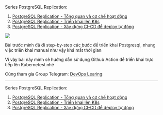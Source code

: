 Series PostgreSQL Replication:
1. [PostgreSQL Replication - Tổng quan và cơ chế hoạt động](https://viblo.asia/p/postgresql-replication-tong-quan-va-co-che-hoat-dong-part-12-GAWVpyxo405)
2. [PostgreSQL Replication - Triển khai lên K8s](https://viblo.asia/p/postgresql-replication-xay-dung-ci-cd-de-deploy-tu-dong-part-23-y37LdvE04ov)
3. [PostgreSQL Replication - Xây dựng CI-CD để deploy tự động](https://viblo.asia/p/postgresql-replication-xay-dung-ci-cd-de-deploy-tu-dong-part-23-y37LdvE04ov)

![](https://images.viblo.asia/addd52e2-4dd5-4a7e-886f-8a5255dd6da1.png)

Bài trước mình đã đi step-by-step các bước để triển khai Postgresql, nhưng việc triển khai manual như vậy khá mất thời gian

Vì vậy bài này mình sẽ hướng dẫn sử dụng Github Action để triển khai trực tiếp lên Kubernetest nhé




Cùng tham gia Group Telegram: [DevOps Learing](https://t.me/+izmvdOHL-vhhNGZl)

---
Series PostgreSQL Replication:
1. [PostgreSQL Replication - Tổng quan và cơ chế hoạt động](https://viblo.asia/p/postgresql-replication-tong-quan-va-co-che-hoat-dong-part-12-GAWVpyxo405)
2. [PostgreSQL Replication - Triển khai lên K8s](https://viblo.asia/p/postgresql-replication-xay-dung-ci-cd-de-deploy-tu-dong-part-23-y37LdvE04ov)
3. [PostgreSQL Replication - Xây dựng CI-CD để deploy tự động](https://viblo.asia/p/postgresql-replication-xay-dung-ci-cd-de-deploy-tu-dong-part-23-y37LdvE04ov)